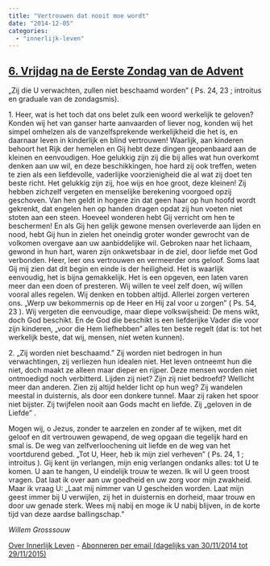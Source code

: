 ```yaml
---
title: "Vertrouwen dat nooit moe wordt"
date: "2014-12-05"
categories: 
  - "innerlijk-leven"
---
```


## [6\. Vrijdag na de Eerste Zondag van de Advent](http://ift.tt/1ysO7ED)

„Zij die U verwachten, zullen niet beschaamd worden” ( Ps. 24, 23 ; introitus en graduale van de zondagsmis).

1\. Heer, wat is het toch dat ons belet zulk een woord werkelijk te geloven? Konden wij het van ganser harte aanvaarden of liever nog, konden wij het simpel omhelzen als de vanzelfsprekende werkelijkheid die het is, en daarnaar leven in kinderlijk en blind vertrouwen! Waarlijk, aan kinderen behoort het Rijk der hemelen en Gij hebt deze dingen geopenbaard aan de kleinen en eenvoudigen. Hoe gelukkig zijn zij die bij alles wat hun overkomt denken aan uw wil, en deze beschikkingen, hoe hard zij ook treffen, weten te zien als een liefdevolle, vaderlijke voorzienigheid die al wat zij doet ten beste richt. Het gelukkig zijn zij, hoe wijs en hoe groot, deze kleinen! Zij hebben zichzelf vergeten en menselijke berekening voorgoed opzij geschoven. Van hen geldt in hogere zin dat geen haar op hun hoofd wordt gekrenkt, dat engelen hen op handen dragen opdat zij hun voeten niet stoten aan een steen. Hoeveel wonderen hebt Gij verricht om hen te beschermen! En als Gij hen gelijk gewone mensen overleverde aan lijden en nood, hebt Gij hun in zielen het oneindig groter wonder gewrocht van de volkomen overgave aan uw aanbiddelijke wil. Gebroken naar het lichaam, gewond in hun hart, waren zijn onkwetsbaar in de ziel, door liefde met God verbonden. Heer, leer ons vertrouwen en vermeerder ons geloof. Soms laat Gij mij zien dat dit begin en einde is der heiligheid. Het is waarlijk eenvoudig, het is bijna gemakkelijk. Het is een opgeven, een laten varen meer dan een doen of presteren. Wij willen te veel zelf doen, wij willen vooral alles regelen. Wij denken en tobben altijd. Allerlei zorgen verteren ons. „Werp uw bekommernis op de Heer en Hij zal voor u zorgen” ( Ps. 54, 23 ). Wij vergeten die eenvoudige, maar diepe volkswijsheid: De mens wikt, doch God beschikt. En de God die beschikt is een liefderijke Vader die voor zijn kinderen, „voor die Hem liefhebben” alles ten beste regelt (dat is: tot het werkelijk beste, dat wij, mensen, niet weten kunnen).

2\. „Zij worden niet beschaamd.” Zij worden niet bedrogen in hun verwachtingen, zij verliezen hun idealen niet. Het leven ontneemt hun die niet, doch maakt ze alleen maar dieper en rijper. Deze mensen worden niet ontmoedigd noch verbitterd. Lijden zij niet? Zijn zij niet bedroefd? Wellicht meer dan anderen. Zien zij altijd helder licht op hun weg? Zij wandelen meestal in duisternis, als door een donkere tunnel. Maar zij raken het spoor niet bijster. Zij twijfelen nooit aan Gods macht en liefde. Zij „geloven in de Liefde” .

Mogen wij, o Jezus, zonder te aarzelen en zonder af te wijken, met dit geloof en dit vertrouwen gewapend, de weg opgaan die tegelijk hard en smal is. De weg van zelfverloochening uit liefde en de weg van het voortdurend gebed. „Tot U, Heer, heb ik mijn ziel verheven” ( Ps. 24, 1 ; introitus ). Gij kent ijn verlangen, mijn enig verlangen ondanks alles: tot U te komen. U aan te hangen, U eindelijk trouw te wezen. Ik wil U geen troost vragen. Dat laat ik over aan uw goedheid en uw zorg voor mijn zwakheid. Maar ik vraag U: „Laat mij nimmer van U gescheiden worden. Laat mijn geest immer bij U verwijlen, zij het in duisternis en dorheid, maar trouw en door uw genade sterk. Wees mij nabij en moge ik U nabij blijven, in de korte tijd van deze aardse ballingschap.”

_Willem Grosssouw_

[Over Innerlijk Leven](http://ift.tt/1y6X5mY) - [Abonneren per email (dagelijks van 30/11/2014 tot 29/11/2015)](http://eepurl.com/9P3DT)
